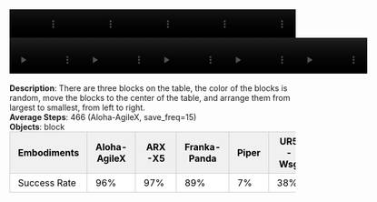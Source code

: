 <!DOCTYPE html>
<html lang="en">
<body>
    <div style="display: flex;">
        <video src="./task_video_clean/blocks_ranking_size/aloha-agilex_head.mp4" controls loop muted autoplay style="width: 20.0%;"></video>
        <video src="./task_video_clean/blocks_ranking_size/franka-panda_head.mp4" controls loop muted autoplay style="width: 20.0%;"></video>
        <video src="./task_video_clean/blocks_ranking_size/ARX-X5_head.mp4" controls loop muted autoplay style="width: 20.0%;"></video>
        <video src="./task_video_clean/blocks_ranking_size/piper_head.mp4" controls loop muted autoplay style="width: 20.0%;"></video>
        <video src="./task_video_clean/blocks_ranking_size/ur5-wsg_head.mp4" controls loop muted autoplay style="width: 20.0%;"></video>
    </div>
    <div style="display: flex;">
        <video src="./task_video_clean/blocks_ranking_size/aloha-agilex_world.mp4" controls loop muted autoplay style="width: 25%;"></video>
        <video src="./task_video_clean/blocks_ranking_size/franka-panda_world.mp4" controls loop muted autoplay style="width: 25%;"></video>
        <video src="./task_video_clean/blocks_ranking_size/ARX-X5_world.mp4" controls loop muted autoplay style="width: 25%;"></video>
        <video src="./task_video_clean/blocks_ranking_size/piper_world.mp4" controls loop muted autoplay style="width: 25%;"></video>
        <video src="./task_video_clean/blocks_ranking_size/ur5-wsg_world.mp4" controls loop muted autoplay style="width: 25%;"></video>
    </div>
    <br><b>Description</b>: There are three blocks on the table, the color of the blocks is random, move the blocks to the center of the table, and arrange them from largest to smallest, from left to right.<br>
    <b>Average Steps</b>: 466 (Aloha-AgileX, save_freq=15)<br>
    <b>Objects</b>: block<br>
    <table style="margin:0 auto;border-collapse:collapse;width:auto;min-width:180px;background-color:white;">
        <thead>
            <tr style="background:#f0f0f0;">
                <th style="border:1px solid #ccc;padding:6px 14px;color:black;">Embodiments</th>
                <th style="border:1px solid #ccc;padding:6px 14px;color:black;">Aloha-AgileX</th>
                <th style="border:1px solid #ccc;padding:6px 14px;color:black;">ARX-X5</th>
                <th style="border:1px solid #ccc;padding:6px 14px;color:black;">Franka-Panda</th>
                <th style="border:1px solid #ccc;padding:6px 14px;color:black;">Piper</th>
                <th style="border:1px solid #ccc;padding:6px 14px;color:black;">UR5-Wsg</th>
            </tr>
        </thead>
        <tbody>
            <tr style="background:white;">
                <td style="border:1px solid #ccc;padding:6px 14px;color:black;">Success Rate</td>
                <td style="border:1px solid #ccc;padding:6px 14px;color:black;">96%</td>
                <td style="border:1px solid #ccc;padding:6px 14px;color:black;">97%</td>
                <td style="border:1px solid #ccc;padding:6px 14px;color:black;">89%</td>
                <td style="border:1px solid #ccc;padding:6px 14px;color:black;">7%</td>
                <td style="border:1px solid #ccc;padding:6px 14px;color:black;">38%</td>
            </tr>
        </tbody>
    </table>
</body>
</html>
